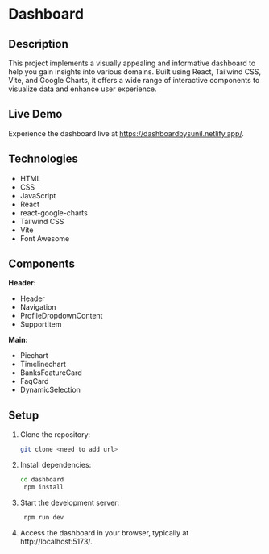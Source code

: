 # Dashboard

## Description

This project implements a visually appealing and informative dashboard to help you gain insights into various domains. Built using React, Tailwind CSS, Vite, and Google Charts, it offers a wide range of interactive components to visualize data and enhance user experience.

## Live Demo

Experience the dashboard live at https://dashboardbysunil.netlify.app/.

## Technologies

- HTML
- CSS
- JavaScript
- React
- react-google-charts
- Tailwind CSS
- Vite
- Font Awesome

## Components

**Header:**

- Header
- Navigation
- ProfileDropdownContent
- SupportItem

**Main:**

- Piechart
- Timelinechart
- BanksFeatureCard
- FaqCard
- DynamicSelection

## Setup

1. Clone the repository:
   ```bash
   git clone <need to add url>
   ```
2. Install dependencies:
   ```bash
   cd dashboard
    npm install
    ```

3. Start the development server:
   ```bash
    npm run dev
    ```
4. Access the dashboard in your browser, typically at http://localhost:5173/.
